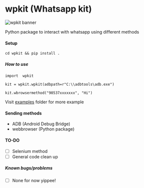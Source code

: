 # wpkit (Whatsapp kit)

![wpkit banner](https://cdn.discordapp.com/attachments/739498862477312001/881784328927969310/unknown.png)

Python package to interact with whatsapp using different methods

#### Setup

	cd wpkit && pip install .

##### How to use

    import  wpkit
    
    kit = wpkit.wpkit(adbpath=r"C:\\adbtools\adb.exe")

    kit.wbrowsermethod("90537xxxxxxx", "Hi")

Visit [examples](https://github.com/rootkral4/wpkit/tree/main/examples) folder for more example

#### Sending methods

 - ADB  (Android Debug Bridge)
 - webbrowser (Python package)

#### TO-DO
 - [ ] Selenium method
 - [ ] General code clean up

##### Known bugs/problems

 - [ ] None for now yippee!
